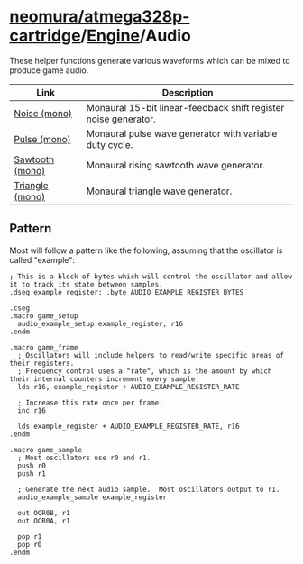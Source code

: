 # [neomura/atmega328p-cartridge](../../readme.md)/[Engine](../readme.md)/Audio

These helper functions generate various waveforms which can be mixed to produce game audio.

| Link                                         | Description                                                     |
| -------------------------------------------- | --------------------------------------------------------------- |
| [Noise (mono)](./noise_mono/readme.md)       | Monaural 15-bit linear-feedback shift register noise generator. |
| [Pulse (mono)](./pulse_mono/readme.md)       | Monaural pulse wave generator with variable duty cycle.         |
| [Sawtooth (mono)](./sawtooth_mono/readme.md) | Monaural rising sawtooth wave generator.                        |
| [Triangle (mono)](./triangle_mono/readme.md) | Monaural triangle wave generator.                               |

## Pattern

Most will follow a pattern like the following, assuming that the oscillator is called "example":

```assembly
; This is a block of bytes which will control the oscillator and allow it to track its state between samples.
.dseg example_register: .byte AUDIO_EXAMPLE_REGISTER_BYTES

.cseg
.macro game_setup
  audio_example_setup example_register, r16
.endm

.macro game_frame
  ; Oscillators will include helpers to read/write specific areas of their registers.
  ; Frequency control uses a "rate", which is the amount by which their internal counters increment every sample.
  lds r16, example_register + AUDIO_EXAMPLE_REGISTER_RATE

  ; Increase this rate once per frame.
  inc r16

  lds example_register + AUDIO_EXAMPLE_REGISTER_RATE, r16
.endm

.macro game_sample
  ; Most oscillators use r0 and r1.
  push r0
  push r1

  ; Generate the next audio sample.  Most oscillators output to r1.
  audio_example_sample example_register

  out OCR0B, r1
  out OCR0A, r1

  pop r1
  pop r0
.endm
```
